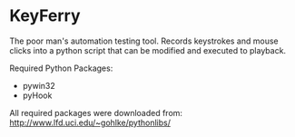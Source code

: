 # KeyFerry
The poor man's automation testing tool. Records keystrokes and mouse clicks into a python script that can be modified and executed to playback.

Required Python Packages:
* pywin32
* pyHook

All required packages were downloaded from: http://www.lfd.uci.edu/~gohlke/pythonlibs/
